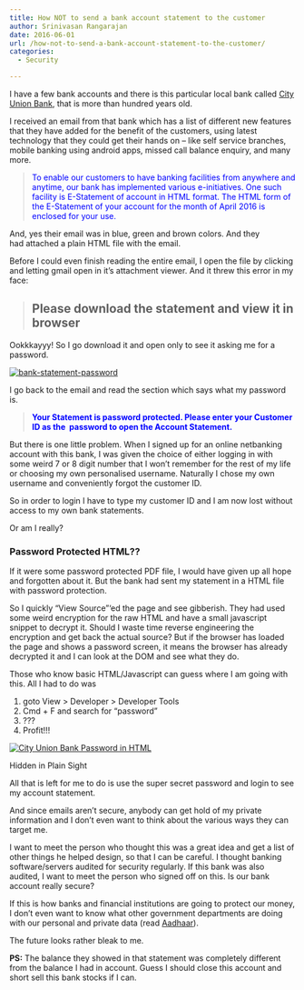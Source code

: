 ```yaml
---
title: How NOT to send a bank account statement to the customer
author: Srinivasan Rangarajan
date: 2016-06-01
url: /how-not-to-send-a-bank-account-statement-to-the-customer/
categories:
  - Security

---
```

I have a few bank accounts and there is this particular local bank called [City Union Bank][1], that is more than hundred years old.

I received an email from that bank which has a list of different new features that they have added for the benefit of the customers, using latest technology that they could get their hands on &#8211; like self service branches, mobile banking using android apps, missed call balance enquiry, and many more.

> <span style="color: #0000ff;">To enable our customers to have banking facilities from anywhere and anytime, our bank has implemented various e-initiatives. One such facility is E-Statement of account in HTML format. The HTML form of the E-Statement of your account for the month of April 2016 is enclosed for your use.</span>

And, yes their email was in blue, green and brown colors. And they had attached a plain HTML file with the email.

Before I could even finish reading the entire email, I open the file by clicking and letting gmail open in it&#8217;s attachment viewer. And it threw this error in my face:

> ## Please download the statement and view it in browser

Ookkkayyy! So I go download it and open only to see it asking me for a password.

<a href="http://i2.wp.com/cnu.name/wp-content/uploads/sites/7/2015/11/bank-statement-password.png" rel="attachment wp-att-38"><img class="aligncenter size-medium wp-image-38" src="http://i1.wp.com/cnu.name/wp-content/uploads/sites/7/2015/11/bank-statement-password-300x82.png?fit=300%2C82" alt="bank-statement-password" srcset="http://i2.wp.com/cnu.name/wp-content/uploads/sites/7/2015/11/bank-statement-password.png?resize=300%2C82 300w, http://i2.wp.com/cnu.name/wp-content/uploads/sites/7/2015/11/bank-statement-password.png?resize=600%2C163 600w, http://i2.wp.com/cnu.name/wp-content/uploads/sites/7/2015/11/bank-statement-password.png?resize=250%2C68 250w, http://i2.wp.com/cnu.name/wp-content/uploads/sites/7/2015/11/bank-statement-password.png?w=606 606w" sizes="(max-width: 300px) 100vw, 300px" data-recalc-dims="1" /></a>

I go back to the email and read the section which says what my password is.

> **<span style="color: #0000ff;">Your Statement is password protected. Please enter your Customer ID as the  password to open the Account Statement.</span>**

But there is one little problem. When I signed up for an online netbanking account with this bank, I was given the choice of either logging in with some weird 7 or 8 digit number that I won&#8217;t remember for the rest of my life or choosing my own personalised username. Naturally I chose my own username and conveniently forgot the customer ID.

So in order to login I have to type my customer ID and I am now lost without access to my own bank statements.

Or am I really?

### Password Protected HTML??

If it were some password protected PDF file, I would have given up all hope and forgotten about it. But the bank had sent my statement in a HTML file with password protection.

So I quickly &#8220;View Source&#8221;&#8216;ed the page and see gibberish. They had used some weird encryption for the raw HTML and have a small javascript snippet to decrypt it. Should I waste time reverse engineering the encryption and get back the actual source? But if the browser has loaded the page and shows a password screen, it means the browser has already decrypted it and I can look at the DOM and see what they do.

Those who know basic HTML/Javascript can guess where I am going with this. All I had to do was

  1. goto View > Developer > Developer Tools
  2. Cmd + F and search for &#8220;password&#8221;
  3. ???
  4. Profit!!!<figure id="attachment_43" style="width: 579px" class="wp-caption aligncenter">

<a href="http://i1.wp.com/cnu.name/wp-content/uploads/sites/7/2016/06/cub-password-1.png" rel="attachment wp-att-43"><img class="size-full wp-image-43" src="http://i1.wp.com/cnu.name/wp-content/uploads/sites/7/2016/06/cub-password-1.png?fit=579%2C395" alt="City Union Bank Password in HTML" srcset="http://i1.wp.com/cnu.name/wp-content/uploads/sites/7/2016/06/cub-password-1.png?w=579 579w, http://i1.wp.com/cnu.name/wp-content/uploads/sites/7/2016/06/cub-password-1.png?resize=300%2C205 300w" sizes="(max-width: 579px) 100vw, 579px" data-recalc-dims="1" /></a><figcaption class="wp-caption-text">Hidden in Plain Sight</figcaption></figure> 

All that is left for me to do is use the super secret password and login to see my account statement.

And since emails aren&#8217;t secure, anybody can get hold of my private information and I don&#8217;t even want to think about the various ways they can target me.

I want to meet the person who thought this was a great idea and get a list of other things he helped design, so that I can be careful. I thought banking software/servers audited for security regularly. If this bank was also audited, I want to meet the person who signed off on this. Is our bank account really secure?

If this is how banks and financial institutions are going to protect our money, I don&#8217;t even want to know what other government departments are doing with our personal and private data (read [Aadhaar][2]).

The future looks rather bleak to me.

**PS:** The balance they showed in that statement was completely different from the balance I had in account. Guess I should close this account and short sell this bank stocks if I can.

 [1]: http://www.cityunionbank.com/
 [2]: http://uidai.gov.in/